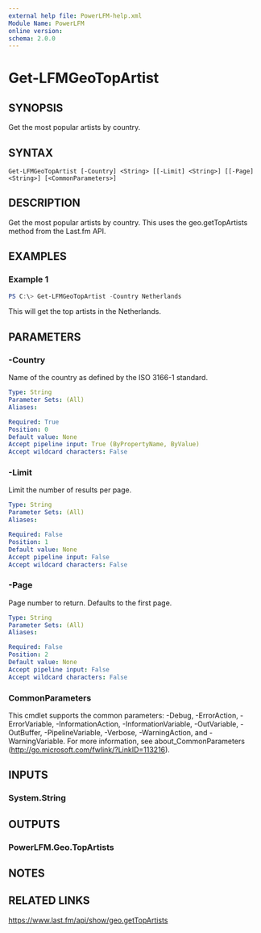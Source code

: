 ```yaml
---
external help file: PowerLFM-help.xml
Module Name: PowerLFM
online version:
schema: 2.0.0
---
```


# Get-LFMGeoTopArtist

## SYNOPSIS
Get the most popular artists by country.

## SYNTAX

```
Get-LFMGeoTopArtist [-Country] <String> [[-Limit] <String>] [[-Page] <String>] [<CommonParameters>]
```

## DESCRIPTION
Get the most popular artists by country. This uses the geo.getTopArtists method from the Last.fm API.

## EXAMPLES

### Example 1
```powershell
PS C:\> Get-LFMGeoTopArtist -Country Netherlands
```

This will get the top artists in the Netherlands.

## PARAMETERS

### -Country
Name of the country as defined by the ISO 3166-1 standard.

```yaml
Type: String
Parameter Sets: (All)
Aliases:

Required: True
Position: 0
Default value: None
Accept pipeline input: True (ByPropertyName, ByValue)
Accept wildcard characters: False
```

### -Limit
Limit the number of results per page.

```yaml
Type: String
Parameter Sets: (All)
Aliases:

Required: False
Position: 1
Default value: None
Accept pipeline input: False
Accept wildcard characters: False
```

### -Page
Page number to return. Defaults to the first page.

```yaml
Type: String
Parameter Sets: (All)
Aliases:

Required: False
Position: 2
Default value: None
Accept pipeline input: False
Accept wildcard characters: False
```

### CommonParameters
This cmdlet supports the common parameters: -Debug, -ErrorAction, -ErrorVariable, -InformationAction, -InformationVariable, -OutVariable, -OutBuffer, -PipelineVariable, -Verbose, -WarningAction, and -WarningVariable.
For more information, see about_CommonParameters (http://go.microsoft.com/fwlink/?LinkID=113216).

## INPUTS

### System.String

## OUTPUTS

### PowerLFM.Geo.TopArtists

## NOTES

## RELATED LINKS

https://www.last.fm/api/show/geo.getTopArtists
